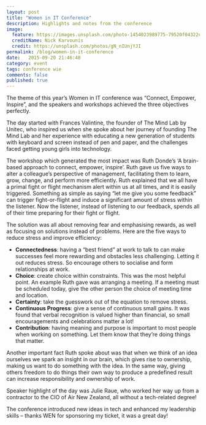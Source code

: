 ```yaml
---
layout: post
title: "Women in IT Conference"
description: Highlights and notes from the conference
image:
  feature: https://images.unsplash.com/photo-1454023989775-79520f04322c?ixlib=rb-0.3.5&q=80&fm=jpg&crop=entropy&s=9e434433acf7e61b897ee692e51e0a4f
  creditName: Nick Karvounis
  credit: https://unsplash.com/photos/gN_nIUnjYJI
permalink: /blog/women-in-it-conference
date:   2015-09-20 21:46:48
category: event
tags: conference wie
comments: false
published: true
---
```


The theme of this year’s Women in IT conference was “Connect, Empower, Inspire”, and the speakers and workshops achieved the three objectives perfectly. 

The day started with Frances Valintine, the founder of The Mind Lab by Unitec, who inspired us when she spoke about her journey of founding The Mind Lab and her experience with educating a new generation of students with keyboard and screen instead of pen and paper, and the challenges faced getting young girls into technology.

The workshop which generated the most impact was Ruth Donde’s ‘A brain-based approach to connect, empower, inspire’. Ruth gave us five ways to alter a colleague’s perspective of management, facilitating them to learn, grow, change, and perform more efficiently. Ruth explained that we all have a primal fight or flight mechanism alert within us at all times, and it is easily triggered. Something as simple as saying “let me give you some feedback” can trigger fight-or-flight and induce a significant amount of stress within the listener. Now the listener, instead of listening to our feedback, spends all of their time preparing for their fight or flight.

The solution was all about removing fear and emphasising rewards, as well as focusing on solutions instead of problems. Here are the five ways to reduce stress and improve efficiency:

* **Connectedness**: having a “best friend” at work to talk to can make successes feel more rewarding and obstacles less challenging. Letting it out reduces stress. So encourage others to socialise and form relationships at work.
* **Choice**: create choice within constraints. This was the most helpful point. An example Ruth gave was arranging a meeting. If a meeting must be scheduled today, give the other person the choice of meeting time and location.
* **Certainty**: take the guesswork out of the equation to remove stress.
* **Continuous Progress**: give a sense of continuous small gains. It was found that verbal recognition is valued higher than financial, so small encouragements and celebrations matter a lot!
* **Contribution**: having meaning and purpose is important to most people when working on something. Let them know that they’re doing things that matter.

Another important fact Ruth spoke about was that when we think of an idea ourselves we spark an insight in our brain, which gives rise to ownership, making us want to do something with the idea. In the same way, giving others freedom to do things their own way to produce a predefined result can increase responsibility and ownership of work. 

Speaker highlight of the day was Julie Raue, who worked her way up from a contractor to the CIO of Air New Zealand, all without a tech-related degree!

The conference introduced new ideas in tech and enhanced my leadership skills – thanks WEN for sponsoring my ticket, it was a great day!
